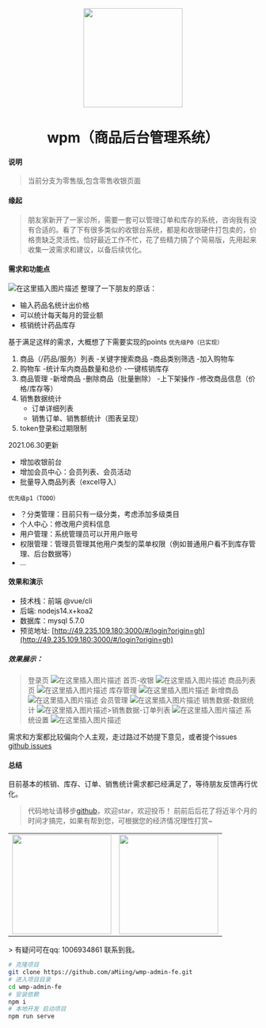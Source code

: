 <div align="center"><img width="200" src="https://gitee.com/amingxiansen/images/raw/master/logos/logo-common.png"/>
<h1> wpm（商品后台管理系统） </h1>
</div>

#### 说明
> 当前分支为零售版,包含零售收银页面

#### 缘起

> 朋友家新开了一家诊所，需要一套可以管理订单和库存的系统，咨询我有没有合适的。看了下有很多类似的收银台系统，都是和收银硬件打包卖的，价格贵缺乏灵活性。恰好最近工作不忙，花了些精力搞了个简易版，先用起来收集一波需求和建议，以备后续优化。

#### 需求和功能点
![在这里插入图片描述](https://img-blog.csdnimg.cn/20210606232843545.png)
整理了一下朋友的原话：
+ 输入药品名统计出价格
+ 可以统计每天每月的营业额
+ 核销统计药品库存

基于满足这样的需求，大概想了下需要实现的points
```优先级P0（已实现）```
1. 商品（/药品/服务）列表
	-关键字搜索商品
	-商品类别筛选
	-加入购物车
2. 购物车
	-统计车内商品数量和总价
	-一键核销库存
3. 商品管理
	-新增商品
	-删除商品（批量删除）
	-上下架操作
	-修改商品信息（价格/库存等）
4. 销售数据统计
	+ 订单详细列表
	+ 销售订单、销售额统计（图表呈现）
5. token登录和过期限制

2021.06.30更新
+ 增加收银前台
+ 增加会员中心：会员列表、会员活动
+ 批量导入商品列表（excel导入）

```优先级p1（TODO）```

+ ？分类管理：目前只有一级分类，考虑添加多级类目
+ 个人中心：修改用户资料信息
+ 用户管理：系统管理员可以开用户账号
+ 权限管理：管理员管理其他用户类型的菜单权限（例如普通用户看不到库存管理、后台数据等）
+ ...

#### 效果和演示
+ 技术栈：前端 @vue/cli 
+ 后端: nodejs14.x+koa2
+ 数据库：mysql 5.7.0
+ 预览地址: [http://49.235.109.180:3000/#/login?origin=gh](http://49.235.109.180:3000/#/login?origin=gh) 
##### 效果展示：
> 登录页
![在这里插入图片描述](https://img-blog.csdnimg.cn/20210606235635159.png?x-oss-process=image/watermark,type_ZmFuZ3poZW5naGVpdGk,shadow_10,text_aHR0cHM6Ly9ibG9nLmNzZG4ubmV0L3FxXzM5MzkzODk5,size_16,color_FFFFFF,t_70)
>首页-收银
![在这里插入图片描述](https://img-blog.csdnimg.cn/20210623144815270.png?x-oss-process=image/watermark,type_ZmFuZ3poZW5naGVpdGk,shadow_10,text_aHR0cHM6Ly9ibG9nLmNzZG4ubmV0L3FxXzM5MzkzODk5,size_16,color_FFFFFF,t_70)
>商品列表页
![在这里插入图片描述](https://img-blog.csdnimg.cn/20210623144957471.png?x-oss-process=image/watermark,type_ZmFuZ3poZW5naGVpdGk,shadow_10,text_aHR0cHM6Ly9ibG9nLmNzZG4ubmV0L3FxXzM5MzkzODk5,size_16,color_FFFFFF,t_70)
> 库存管理
![在这里插入图片描述](https://img-blog.csdnimg.cn/20210623145102872.png?x-oss-process=image/watermark,type_ZmFuZ3poZW5naGVpdGk,shadow_10,text_aHR0cHM6Ly9ibG9nLmNzZG4ubmV0L3FxXzM5MzkzODk5,size_16,color_FFFFFF,t_70)
> 新增商品
![在这里插入图片描述](https://img-blog.csdnimg.cn/20210623145209207.png?x-oss-process=image/watermark,type_ZmFuZ3poZW5naGVpdGk,shadow_10,text_aHR0cHM6Ly9ibG9nLmNzZG4ubmV0L3FxXzM5MzkzODk5,size_16,color_FFFFFF,t_70)
> 会员管理
![在这里插入图片描述](https://img-blog.csdnimg.cn/20210623145256119.png?x-oss-process=image/watermark,type_ZmFuZ3poZW5naGVpdGk,shadow_10,text_aHR0cHM6Ly9ibG9nLmNzZG4ubmV0L3FxXzM5MzkzODk5,size_16,color_FFFFFF,t_70)
> 销售数据-数据统计
![在这里插入图片描述](https://img-blog.csdnimg.cn/20210606235418874.png?x-oss-process=image/watermark,type_ZmFuZ3poZW5naGVpdGk,shadow_10,text_aHR0cHM6Ly9ibG9nLmNzZG4ubmV0L3FxXzM5MzkzODk5,size_16,color_FFFFFF,t_70)>销售数据-订单列表
![在这里插入图片描述](https://img-blog.csdnimg.cn/20210606235534932.png?x-oss-process=image/watermark,type_ZmFuZ3poZW5naGVpdGk,shadow_10,text_aHR0cHM6Ly9ibG9nLmNzZG4ubmV0L3FxXzM5MzkzODk5,size_16,color_FFFFFF,t_70)
> 系统设置
![在这里插入图片描述](https://img-blog.csdnimg.cn/20210623145401936.png?x-oss-process=image/watermark,type_ZmFuZ3poZW5naGVpdGk,shadow_10,text_aHR0cHM6Ly9ibG9nLmNzZG4ubmV0L3FxXzM5MzkzODk5,size_16,color_FFFFFF,t_70)

需求和方案都比较偏向个人主观，走过路过不妨提下意见，或者提个issues [github issues](https://github.com/aMiing/wpm-server/issues)

#### 总结
目前基本的核销、库存、订单、销售统计需求都已经满足了，等待朋友反馈再行优化。
> 代码地址请移步[github](https://github.com/aMiing/wmp-admin-fe)，欢迎star，欢迎投币！
> 前前后后花了将近半个月的时间才搞完，如果有帮到您，可根据您的经济情况理性打赏~
<table>
<tr>
<td>
<img width="200px" src="https://gitee.com/amingxiansen/images/raw/master/qr_code/zfb.jpeg">
</td>
<td>
<img width="200px" src="https://gitee.com/amingxiansen/images/raw/master/qr_code/wechat.jpeg">
</td>
</tr>
</table>
> 有疑问可在qq: 1006934861 联系到我。


```bash
# 克隆项目
git clone https://github.com/aMiing/wmp-admin-fe.git
# 进入项目目录
cd wmp-admin-fe
# 安装依赖
npm i
# 本地开发 启动项目
npm run serve
```
